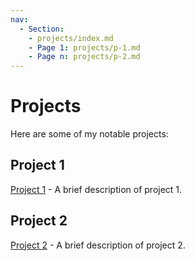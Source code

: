 ```yaml
---
nav:
  - Section:
    - projects/index.md 
    - Page 1: projects/p-1.md
    - Page n: projects/p-2.md
---
```


# Projects

Here are some of my notable projects:

## Project 1
[Project 1](projects/p-1.md) - A brief description of project 1.

## Project 2
[Project 2](projects/p-2.md) - A brief description of project 2.